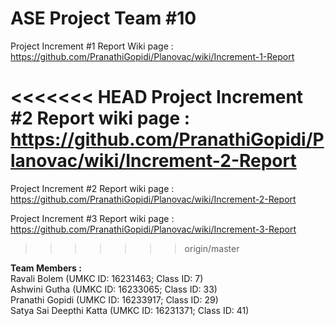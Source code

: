 # ASE Project Team #10

Project Increment #1 Report Wiki page : https://github.com/PranathiGopidi/Planovac/wiki/Increment-1-Report

<<<<<<< HEAD
Project Increment #2 Report wiki page : https://github.com/PranathiGopidi/Planovac/wiki/Increment-2-Report
=======
Project Increment #2 Report wiki page : https://github.com/PranathiGopidi/Planovac/wiki/Increment-2-Report   

Project Increment #3 Report wiki page : https://github.com/PranathiGopidi/Planovac/wiki/Increment-3-Report
>>>>>>> origin/master

**Team Members :**  
Ravali Bolem (UMKC ID: 16231463; Class ID: 7)  
Ashwini Gutha (UMKC ID: 16233065; Class ID: 33)  
Pranathi Gopidi (UMKC ID: 16233917; Class ID: 29)  
Satya Sai Deepthi Katta (UMKC ID: 16231371; Class ID: 41)  

